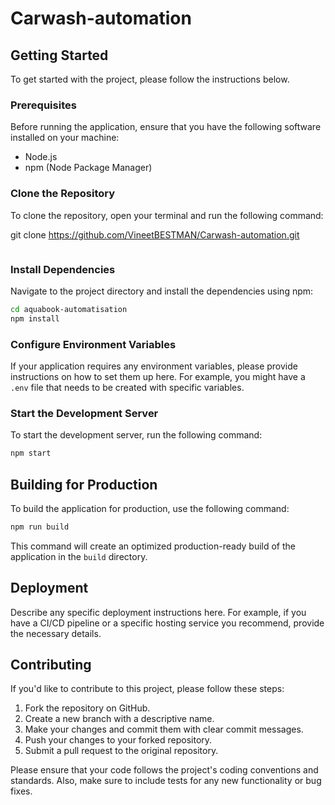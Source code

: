 # Carwash-automation

## Getting Started

To get started with the project, please follow the instructions below.

### Prerequisites

Before running the application, ensure that you have the following software installed on your machine:

- Node.js
- npm (Node Package Manager)

### Clone the Repository

To clone the repository, open your terminal and run the following command:

git clone https://github.com/VineetBESTMAN/Carwash-automation.git



```bash

```

### Install Dependencies

Navigate to the project directory and install the dependencies using npm:

```bash
cd aquabook-automatisation
npm install
```

### Configure Environment Variables

If your application requires any environment variables, please provide instructions on how to set them up here. For example, you might have a `.env` file that needs to be created with specific variables.

### Start the Development Server

To start the development server, run the following command:

```bash
npm start
```


## Building for Production

To build the application for production, use the following command:

```bash
npm run build
```

This command will create an optimized production-ready build of the application in the `build` directory.

## Deployment

Describe any specific deployment instructions here. For example, if you have a CI/CD pipeline or a specific hosting service you recommend, provide the necessary details.

## Contributing

If you'd like to contribute to this project, please follow these steps:

1. Fork the repository on GitHub.
2. Create a new branch with a descriptive name.
3. Make your changes and commit them with clear commit messages.
4. Push your changes to your forked repository.
5. Submit a pull request to the original repository.

Please ensure that your code follows the project's coding conventions and standards. Also, make sure to include tests for any new functionality or bug fixes.

